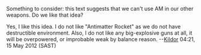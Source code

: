 
Something to consider: this text suggests that we can't use AM in our
other weapons. Do we like that idea?


Yes, I like this idea. I do not like "Antimatter Rocket" as we do not
have destructible environment. Also, I do not like any big-explosive
guns at all, it will be overpowered, or improbable weak by balance
reason. --[Kildor](User:Kildor "wikilink") 04:21, 15 May 2012 (SAST)